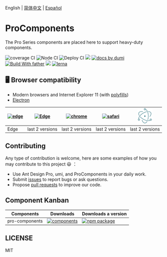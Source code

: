 English | [简体中文](./README.zh-CN.md) | [Español](./README.es-PR.md)

# ProComponents

The Pro Series components are placed here to support heavy-duty components.

![coverage CI](https://github.com/ant-design/pro-components/workflows/coverage%20CI/badge.svg) ![Node CI](https://github.com/ant-design/pro-components/workflows/Node%20CI/badge.svg) ![Deploy CI](https://github.com/ant-design/pro-components/workflows/Deploy%20CI/badge.svg) [![](https://codecov.io/gh/ant-design/pro-components/branch/master/graph/badge.svg)](https://codecov.io/gh/ant-design/pro-components) [![ docs by dumi](https://img.shields.io/badge/docs%20by-dumi-blue)](https://d.umijs.org/) [![Build With father](https://img.shields.io/badge/build%20with-father-028fe4.svg)](https://github.com/umijs/father/) [![](https://badgen.net/badge/icon/Ant%20Design?icon=https://gw.alipayobjects.com/zos/antfincdn/Pp4WPgVDB3/KDpgvguMpGfqaHPjicRK.svg&label)](https://ant.design) [![lerna](https://img.shields.io/badge/maintained%20with-lerna-cc00ff.svg)](https://lerna.js.org/)

## 🖥 Browser compatibility

- Modern browsers and Internet Explorer 11 (with [polyfills](https://stackoverflow.com/questions/57020976/polyfills-in-2019-for-ie11))
- [Electron](https://www.electronjs.org/)

| [![edge](https://raw.githubusercontent.com/alrra/browser-logos/master/src/edge/edge_48x48.png)](http://godban.github.io/browsers-support-badges/) | [![Edge](https://raw.githubusercontent.com/alrra/browser-logos/master/src/firefox/firefox_48x48.png)](http://godban.github.io/browsers-support-badges/) | [![chrome](https://raw.githubusercontent.com/alrra/browser-logos/master/src/chrome/chrome_48x48.png)](http://godban.github.io/browsers-support-badges/) | [![safari](https://raw.githubusercontent.com/alrra/browser-logos/master/src/safari/safari_48x48.png)](http://godban.github.io/browsers-support-badges/) | [![electron_48x48](https://raw.githubusercontent.com/alrra/browser-logos/master/src/electron/electron_48x48.png)](http://godban.github.io/browsers-support-badges/) |
| --- | --- | --- | --- | --- |
| Edge | last 2 versions | last 2 versions | last 2 versions | last 2 versions |

## Contributing

Any type of contribution is welcome, here are some examples of how you may contribute to this project 😃 ：

- Use Ant Design Pro, umi, and ProComponents in your daily work.
- Submit [issues](https://github.com/ant-design/pro-components/issues) to report bugs or ask questions.
- Propose [pull requests](https://github.com/ant-design/pro-components/pulls) to improve our code.

## Component Kanban

| Components | Downloads | Downloads a version |
| --- | --- | --- |
| pro-components | [![components](https://img.shields.io/npm/dw/@ant-design/pro-components.svg)](https://www.npmjs.com/package/@ant-design/pro-components) | [![npm package](https://img.shields.io/npm/v/@ant-design/pro-components.svg?style=flat-square?style=flat-square)](https://www.npmjs.com/package/@ant-design/pro-components) |

## LICENSE

MIT
